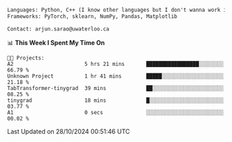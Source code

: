 ```txt
Languages: Python, C++ (I know other languages but I don't wanna work in em)
Frameworks: PyTorch, sklearn, NumPy, Pandas, Matplotlib

Contact: arjun.sarao@uwaterloo.ca
```

<!--START_SECTION:waka-->
📊 **This Week I Spent My Time On** 

```text
🐱‍💻 Projects: 
A2                       5 hrs 21 mins       █████████████████░░░░░░░░   66.79 % 
Unknown Project          1 hr 41 mins        █████░░░░░░░░░░░░░░░░░░░░   21.18 % 
TabTransformer-tinygrad  39 mins             ██░░░░░░░░░░░░░░░░░░░░░░░   08.25 % 
tinygrad                 18 mins             █░░░░░░░░░░░░░░░░░░░░░░░░   03.77 % 
A1                       0 secs              ░░░░░░░░░░░░░░░░░░░░░░░░░   00.02 % 
```


 Last Updated on 28/10/2024 00:51:46 UTC
<!--END_SECTION:waka-->
